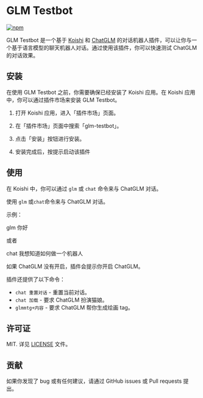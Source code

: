 # GLM Testbot

[![npm](https://img.shields.io/npm/v/koishi-plugin-glm-testbot?style=flat-square)](https://www.npmjs.com/package/koishi-plugin-glm-testbot)

GLM Testbot 是一个基于 [Koishi](https://github.com/koishijs) 和 [ChatGLM](https://github.com/THUDM/ChatGLM-6B) 的对话机器人插件，可以让你与一个基于语言模型的聊天机器人对话。通过使用该插件，你可以快速测试 ChatGLM 的对话效果。

## 安装

在使用 GLM Testbot 之前，你需要确保已经安装了 Koishi 应用。在 Koishi 应用中，你可以通过插件市场来安装 GLM Testbot。

1. 打开 Koishi 应用，进入「插件市场」页面。

2. 在「插件市场」页面中搜索「glm-testbot」。

3. 点击「安装」按钮进行安装。

4. 安装完成后，按提示启动该插件

## 使用

在 Koishi 中，你可以通过 `glm` 或 `chat` 命令来与 ChatGLM 对话。

使用 `glm` 或`chat`命令来与 ChatGLM 对话。

示例：

glm 你好

或者

chat 我想知道如何做一个机器人


如果 ChatGLM 没有开启，插件会提示你开启 ChatGLM。

插件还提供了以下命令：

- `chat 重置对话` - 重置当前对话。
- `chat 加载` - 要求 ChatGLM 扮演猫娘。
- `glmmtg+内容` - 要求 ChatGLM 帮你生成绘画 tag。

## 许可证

MIT. 详见 [LICENSE](LICENSE) 文件。

## 贡献

如果你发现了 bug 或有任何建议，请通过 GitHub issues 或 Pull requests 提出。


